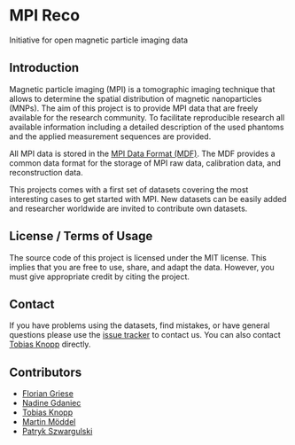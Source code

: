 # MPI Reco

Initiative for open magnetic particle imaging data

## Introduction

Magnetic particle imaging (MPI) is a tomographic imaging technique that allows
to determine the spatial distribution of magnetic nanoparticles (MNPs). The aim
of this project is to provide MPI data that are freely available for the research
community. To facilitate reproducible research all available
information including a detailed description of the used phantoms and the applied
measurement sequences are provided.

All MPI data is stored in the [MPI Data Format (MDF)](https://github.com/MagneticParticleImaging/MDF).
The MDF provides a common data format for the storage of MPI raw data, calibration data,
and reconstruction data.

This projects comes with a first set of datasets covering the most interesting
cases to get started with MPI. New datasets can be easily added and researcher worldwide
are invited to contribute own datasets.

## License / Terms of Usage

The source code of this project is licensed under the MIT license. This implies that
you are free to use, share, and adapt the data. However, you must give appropriate credit by citing the project.


## Contact

If you have problems using the datasets, find mistakes, or have general questions please use
the [issue tracker](https://github.com/MagneticParticleImaging/MPIReco.jl/issues) to contact us.
You can also contact [Tobias Knopp](https://www.tuhh.de/ibi/people/tobias-knopp.html) directly.

## Contributors

* [Florian Griese](https://www.tuhh.de/ibi/people/florian-griese.html)
* [Nadine Gdaniec](https://www.tuhh.de/ibi/people/nadine-gdaniec.html)
* [Tobias Knopp](https://www.tuhh.de/ibi/people/tobias-knopp-head-of-institute.html)
* [Martin Möddel](https://www.tuhh.de/ibi/people/martin-moeddel.html)
* [Patryk Szwargulski](https://www.tuhh.de/ibi/people/patryk-szwargulski.html)
